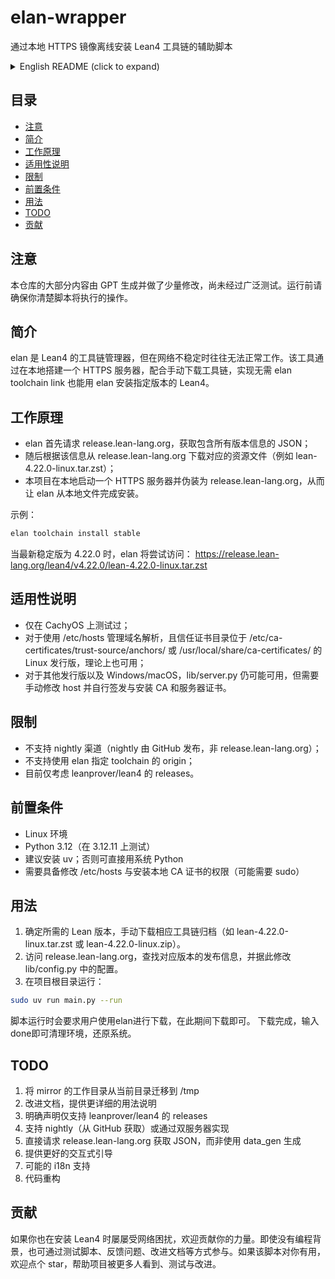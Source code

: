# elan-wrapper
通过本地 HTTPS 镜像离线安装 Lean4 工具链的辅助脚本

<details>
<summary>English README (click to expand)</summary>

# elan-wrapper
Helper scripts to install Lean4 toolchains via a local HTTPS mirror when networks are unreliable.

- Notice: Content is mostly GPT-generated and lightly edited. Not widely tested. Understand what scripts do before running them.
- How it works: Elan queries release.lean-lang.org for the releases JSON and downloads assets like lean-<ver>-linux.tar.zst. This project spins up a local HTTPS server that impersonates release.lean-lang.org so elan can install from local files.
- Applicability: Tested only on CachyOS. Should work on Linux distributions that use /etc/hosts for DNS and keep trust stores in /etc/ca-certificates/trust-source/anchors/ or /usr/local/share/ca-certificates/. On other distros and on Windows/macOS, lib/server.py may still work but you must adjust host and generate/install your own CA and server certs manually.
- Limitations: Nightly channel is fetched from GitHub, not release.lean-lang.org, so it’s currently unsupported. Origin override for elan toolchains is not supported. Only releases from leanprover/lean4 are considered.

## Prerequisites
- Linux
- Python 3.12 (tested on 3.12.11)
- uv (recommended) or a working Python environment
- Ability to edit /etc/hosts and install local CA certificates (may require sudo)

## Usage
1) Decide the Lean version you need. Manually download the toolchain archive (e.g., lean-4.22.0-linux.tar.zst or lean-4.22.0-linux.zip).
2) Visit release.lean-lang.org to find the corresponding release metadata, then update lib/config.py accordingly.
3) From the repo root:
```bash
sudo uv run main.py --run
```
during the script run, it will prompt you to use elan to download the toolchain. Download it as prompted.
Once the download is complete, type `done` to clean up and restore the system.

## Roadmap
- Move mirror workdir to /tmp
- Improve README with more detailed instructions
- Explicitly support only leanprover/lean4 releases
- Support nightly (mirroring GitHub) or dual servers
- Fetch JSON from release.lean-lang.org instead of generating via data_gen
- Better interactive guidance
- i18n
- Refactor

## Contributing
If this helps you install Lean4 more reliably, issues/PRs/tests/feedback are welcome. A star helps more users find and test it.

</details>

## 目录
- [注意](#注意)
- [简介](#简介)
- [工作原理](#工作原理)
- [适用性说明](#适用性说明)
- [限制](#限制)
- [前置条件](#前置条件)
- [用法](#用法)
- [TODO](#todo)
- [贡献](#贡献)

## 注意
本仓库的大部分内容由 GPT 生成并做了少量修改，尚未经过广泛测试。运行前请确保你清楚脚本将执行的操作。

## 简介
elan 是 Lean4 的工具链管理器，但在网络不稳定时往往无法正常工作。该工具通过在本地搭建一个 HTTPS 服务器，配合手动下载工具链，实现无需 elan toolchain link 也能用 elan 安装指定版本的 Lean4。

## 工作原理
- elan 首先请求 release.lean-lang.org，获取包含所有版本信息的 JSON；
- 随后根据该信息从 release.lean-lang.org 下载对应的资源文件（例如 lean-4.22.0-linux.tar.zst）；
- 本项目在本地启动一个 HTTPS 服务器并伪装为 release.lean-lang.org，从而让 elan 从本地文件完成安装。

示例：
```bash
elan toolchain install stable
```
当最新稳定版为 4.22.0 时，elan 将尝试访问：
https://release.lean-lang.org/lean4/v4.22.0/lean-4.22.0-linux.tar.zst

## 适用性说明
- 仅在 CachyOS 上测试过；
- 对于使用 /etc/hosts 管理域名解析，且信任证书目录位于 /etc/ca-certificates/trust-source/anchors/ 或 /usr/local/share/ca-certificates/ 的 Linux 发行版，理论上也可用；
- 对于其他发行版以及 Windows/macOS，lib/server.py 仍可能可用，但需要手动修改 host 并自行签发与安装 CA 和服务器证书。

## 限制
- 不支持 nightly 渠道（nightly 由 GitHub 发布，非 release.lean-lang.org）；
- 不支持使用 elan 指定 toolchain 的 origin；
- 目前仅考虑 leanprover/lean4 的 releases。

## 前置条件
- Linux 环境
- Python 3.12（在 3.12.11 上测试）
- 建议安装 uv；否则可直接用系统 Python
- 需要具备修改 /etc/hosts 与安装本地 CA 证书的权限（可能需要 sudo）

## 用法
1. 确定所需的 Lean 版本，手动下载相应工具链归档（如 lean-4.22.0-linux.tar.zst 或 lean-4.22.0-linux.zip）。
2. 访问 release.lean-lang.org，查找对应版本的发布信息，并据此修改 lib/config.py 中的配置。
3. 在项目根目录运行：
```bash
sudo uv run main.py --run
```
脚本运行时会要求用户使用elan进行下载，在此期间下载即可。
下载完成，输入done即可清理环境，还原系统。


## TODO
1. 将 mirror 的工作目录从当前目录迁移到 /tmp
2. 改进文档，提供更详细的用法说明
3. 明确声明仅支持 leanprover/lean4 的 releases
4. 支持 nightly（从 GitHub 获取）或通过双服务器实现
5. 直接请求 release.lean-lang.org 获取 JSON，而非使用 data_gen 生成
6. 提供更好的交互式引导
7. 可能的 i18n 支持
8. 代码重构

## 贡献
如果你也在安装 Lean4 时屡屡受网络困扰，欢迎贡献你的力量。即使没有编程背景，也可通过测试脚本、反馈问题、改进文档等方式参与。如果该脚本对你有用，欢迎点个 star，帮助项目被更多人看到、测试与改进。

